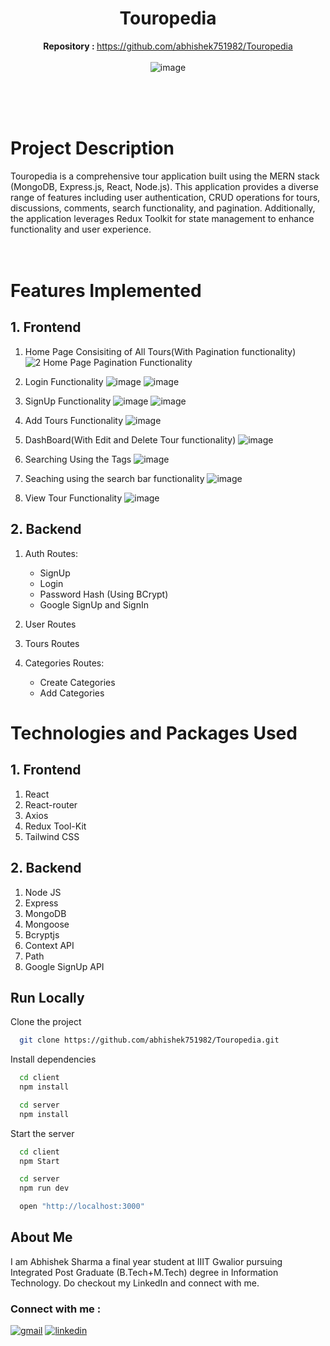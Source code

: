 
<div align="center">

# Touropedia
   <b>Repository : </b> https://github.com/abhishek751982/Touropedia<br><br>
   ![image](https://github.com/abhishek751982/Touropedia/assets/85792918/b70a39ad-ee4a-44d3-8c08-7ffda21f4eaa)
   <br><br><br>
</div>
<br>


# Project Description

Touropedia is a comprehensive tour application built using the MERN stack (MongoDB, Express.js, React, Node.js). This application provides a diverse range of features including user authentication, CRUD operations for tours, discussions, comments, search functionality, and pagination. Additionally, the application leverages Redux Toolkit for state management to enhance functionality and user experience.
<br><br>
<br>

# Features Implemented

## 1. Frontend

1. Home Page Consisiting of All Tours(With Pagination functionality)
![2  Home Page Pagination Functionality](https://user-images.githubusercontent.com/77907942/211848465-0bf91ff9-2160-4370-8c39-117689bef5f9.png)

2. Login Functionality
![image](https://github.com/abhishek751982/Touropedia/assets/85792918/6b687dda-ddd8-4c96-9f22-296dc4955804)
![image](https://github.com/abhishek751982/Touropedia/assets/85792918/e9dcf7fb-09e8-41cc-a0ea-62534caa7258)

5. SignUp Functionality
![image](https://github.com/abhishek751982/Touropedia/assets/85792918/15f10b6e-6e4e-4444-9e3c-867e1e05d057)
![image](https://github.com/abhishek751982/Touropedia/assets/85792918/11b5f16f-8801-4376-b191-3fdba228cc27)

6. Add Tours Functionality
![image](https://github.com/abhishek751982/Touropedia/assets/85792918/f5346413-90f0-4429-9cb5-903e762528fe)

7. DashBoard(With Edit and Delete Tour functionality)
![image](https://github.com/abhishek751982/Touropedia/assets/85792918/cc4828dc-f2c4-4070-96e2-d1c2a8b5a58b)

8. Searching Using the Tags
![image](https://github.com/abhishek751982/Touropedia/assets/85792918/0215e805-6159-429f-8d23-d73fa9f59041)

9. Seaching using the search bar functionality
![image](https://github.com/abhishek751982/Touropedia/assets/85792918/f86c8465-8879-44d4-849e-deeb1cda4f24)

10. View Tour Functionality
![image](https://github.com/abhishek751982/Touropedia/assets/85792918/5f8e6397-405a-4360-b43c-7e405d7865ff)

## 2. Backend

1. Auth Routes:
   - SignUp
   - Login
   - Password Hash (Using BCrypt)
   - Google SignUp and SignIn
   
2. User Routes

3. Tours Routes

3. Categories Routes:
   - Create Categories
   - Add Categories

# Technologies and Packages Used

## 1. Frontend

1. React
2. React-router
3. Axios
4. Redux Tool-Kit
5. Tailwind CSS

## 2. Backend

1. Node JS
2. Express
3. MongoDB
4. Mongoose
5. Bcryptjs
6. Context API
7. Path
8. Google SignUp API

## Run Locally

Clone the project

```bash
  git clone https://github.com/abhishek751982/Touropedia.git
```

Install dependencies

```bash
  cd client
  npm install

  cd server
  npm install
```

Start the server

```bash
  cd client
  npm Start

  cd server
  npm run dev

  open "http://localhost:3000"
```

## About Me

I am Abhishek Sharma a final year student at IIIT Gwalior pursuing Integrated Post Graduate (B.Tech+M.Tech) degree in Information Technology. Do checkout my LinkedIn and connect with me.

### Connect with me :

[![gmail](https://img.shields.io/badge/Gmail-D14836?style=for-the-badge&logo=gmail&logoColor=white)](mailto:abhishek751982@gmail.com)
[![linkedin](https://img.shields.io/badge/linkedin-0A66C2?style=for-the-badge&logo=linkedin&logoColor=white)](https://www.linkedin.com/in/abhishek-sharma-31b04a213/)
